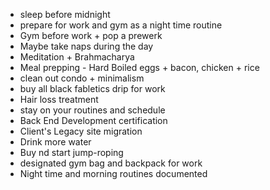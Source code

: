 * sleep before midnight
* prepare for work and gym as a night time routine
* Gym before work + pop a prewerk
* Maybe take naps during the day
* Meditation + Brahmacharya
* Meal prepping - Hard Boiled eggs + bacon, chicken + rice
* clean out condo + minimalism
* buy all black fabletics drip for work
* Hair loss treatment
* stay on your routines and schedule
* Back End Development certification
* Client's Legacy site migration
* Drink more water
* Buy nd start jump-roping
* designated gym bag and backpack for work
* Night time and morning routines documented

